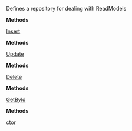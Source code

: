 Defines a repository for dealing with ReadModels

**Methods**

[Insert](Bifrost.Read.IReadModelRepositoryFor`1.Insert)


**Methods**

[Update](Bifrost.Read.IReadModelRepositoryFor`1.Update)


**Methods**

[Delete](Bifrost.Read.IReadModelRepositoryFor`1.Delete)


**Methods**

[GetById](Bifrost.Read.IReadModelRepositoryFor`1.GetById)


**Methods**

[ctor](Bifrost.Read.ReadModelRepositoryFor`1.ctor)
